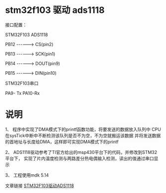 # stm32f103 驱动 ads1118


接口配置：

STM32F103       ADS1118

PB12  ------>   CS(pin2)

PB13  ------>   SCK(pin1)

PB14  ------>   DOUT(pin9)

PB15  ------>   DIN(pin10)

STM32F103串口

PA9- Tx PA10-Rx

# 说明
1、 程序中实现了DMA模式下的printf函数功能，将要发送的数据放入队列中
CPU在sysTick中断中不断检测该队列是否不为空，不为空就搬运该数据
并将发送数据的首地址与长度给DMA，这样即可实现DMA模式下的printf

2、 ADS1118驱动参考了TI官方给出的msp430平台下的代码，并修改到STM32平台下，
实现了片内温度检测与两路差分热电偶输入检测，读出的值通过串口显示


3、 工程使用mdk 5.14

文章链接 [STM32F103驱动ADS1118](http://stevenshi.me/2017/09/07/stm32-ads1118/)


